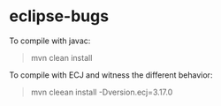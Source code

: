 # eclipse-bugs

To compile with javac:

> mvn clean install

To compile with ECJ and witness the different behavior:

> mvn cleean install -Dversion.ecj=3.17.0

